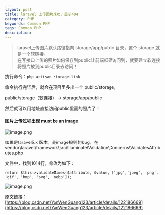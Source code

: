 ```yaml
---
layout: post
title: laravel 上传图片成功，显示404
category: PHP
keywords: Common PHP
tags: Common PHP
description: 
---
```


> laravel上传图片默认路径指向 storage/app/public 目录，这个 storage 就是一个软链接。    
> 在写接口上传的照片如何保存到public让前端框架访问到，就要建立软连接将照片放到public目录去访问！

执行命令：`php artisan storage:link`

命令执行完毕后，就会在项目里多出一个 public/storage，

public/storage（软连接） → storage/app/public

然后就可以用地址直接访问public里面的照片了！

#### 图片上传过程出现 must be an image
![image.png](https://blog.alonesky.com/storage/article/2023/09/19/yHT5SQm30kqPnui5DM1VLdAUV4qy4vnWtlytSPQM.png)

如果是laravel5.x 版本，是image规则的bug，在vendor\laravel\framework\src\Illuminate\Validation\Concerns\ValidatesAttributes.php

文件中，找到1014行，修改为如下：

```
return $this->validateMimes($attribute, $value, ['jpg','jpeg', 'png', 'gif', 'bmp', 'svg', 'webp']);
```

![image.png](https://blog.alonesky.com/storage/article/2023/09/19/kJqPSr29fbt9EAM4rZhfka1EMqNHzmTZO1w3PSPb.png)

原文链接：[https://blog.csdn.net/YanWenGuang123/article/details/122186669](https://blog.csdn.net/YanWenGuang123/article/details/122186669)